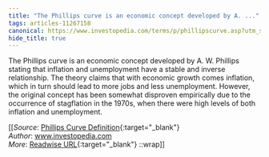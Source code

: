 ```yaml
---
title: "The Phillips curve is an economic concept developed by A. ..."
tags: articles-11267158
canonical: https://www.investopedia.com/terms/p/phillipscurve.asp?utm_source=term-of-the-day&utm_campaign=housead&utm_term=25212418&utm_medium=email
hide_title: true
---
```


The Phillips curve is an economic concept developed by A. W. Phillips stating that inflation and unemployment have a stable and inverse relationship. The theory claims that with economic growth comes inflation, which in turn should lead to more jobs and less unemployment. However, the original concept has been somewhat disproven empirically due to the occurrence of stagflation in the 1970s, when there were high levels of both inflation and unemployment.


[[_Source_: [Phillips Curve Definition](https://www.investopedia.com/terms/p/phillipscurve.asp?utm_source=term-of-the-day&utm_campaign=housead&utm_term=25212418&utm_medium=email){:target="_blank"}<br>
_Author_: www.investopedia.com<br>
_More_: [Readwise URL](https://readwise.io/open/234494773){:target="_blank"}
::wrap]]